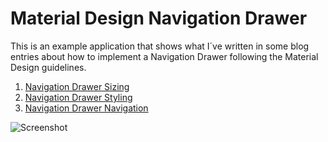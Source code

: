# Material Design Navigation Drawer

This is an example application that shows what I´ve written in some blog entries about how to implement a Navigation Drawer following the Material Design guidelines.

1. [Navigation Drawer Sizing](http://goo.gl/Zc3kMT)
2. [Navigation Drawer Styling](http://goo.gl/rTS3MF)
3. [Navigation Drawer Navigation](https://medium.com/@sotti/material-design-navigation-drawer-iii-navigating-c30dde2132cc)

![Screenshot](https://dl.dropboxusercontent.com/u/83259317/Images/Nav%20Drawer.png)


